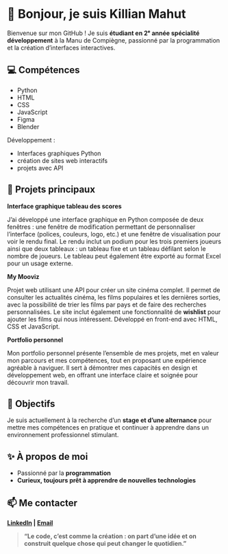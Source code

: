 <body>
    <h1>👋 Bonjour, je suis Killian Mahut</h1>
    <p>Bienvenue sur mon GitHub ! Je suis <strong>étudiant en 2ᵉ année spécialité développement</strong> à la Manu de
        Compiègne, passionné par la programmation et la création d’interfaces interactives.</p>

<h2>💻 Compétences</h2>
    <ul>
        <li><span class="badge">Python</span></li>
        <li><span class="badge">HTML</span></li>
        <li><span class="badge">CSS</span></li>
        <li><span class="badge">JavaScript</span></li>
        <li><span class="badge">Figma</span></li>
        <li><span class="badge">Blender</span></li>
    </ul>
    <p>Développement : 
        <ul>
            <li>Interfaces graphiques Python</li>
            <li>création de sites web interactifs</li>
            <li>projets avec API</li>
        </ul>   
    
<h2>📂 Projets principaux</h2>
<div class="project">
    <strong>Interface graphique tableau des scores</strong>
    <p>
        J’ai développé une interface graphique en Python composée de deux fenêtres : une fenêtre de modification permettant de personnaliser l’interface (polices, couleurs, logo, etc.) et une fenêtre de visualisation pour voir le rendu final. Le rendu inclut un podium pour les trois premiers joueurs ainsi que deux tableaux : un tableau fixe et un tableau défilant selon le nombre de joueurs. Le tableau peut également être exporté au format Excel pour un usage externe.
    </p>
</div>

<div class="project">
    <strong>My Mooviz</strong>
    <p>
        Projet web utilisant une API pour créer un site cinéma complet. Il permet de consulter les actualités cinéma, les films populaires et les dernières sorties, avec la possibilité de trier les films par pays et de faire des recherches personnalisées. Le site inclut également une fonctionnalité de <strong>wishlist</strong> pour ajouter les films qui nous intéressent. Développé en front-end avec HTML, CSS et JavaScript.
    </p>
</div>

<div class="project">
    <strong>Portfolio personnel</strong>
    <p>
        Mon portfolio personnel présente l’ensemble de mes projets, met en valeur mon parcours et mes compétences, tout en proposant une expérience agréable à naviguer. Il sert à démontrer mes capacités en design et développement web, en offrant une interface claire et soignée pour découvrir mon travail.
    </p>
</div>


<h2>🎯 Objectifs</h2>
<p>Je suis actuellement à la recherche d’un <strong>stage et d’une alternance</strong> pour mettre mes compétences
        en pratique et continuer à apprendre dans un environnement professionnel stimulant.</p>

<h2>✨ À propos de moi</h2>
<ul>
        <li>Passionné par la <strong>programmation</li>
        <li>Curieux, toujours prêt à <strong>apprendre de nouvelles technologies</strong></li>
</ul>

<h2>📫 Me contacter</h2>
<p>
        <a href="https://www.linkedin.com/in/killian-mahut-b85105341/">LinkedIn</a> |
        <a href="mailto:killian.mahut@sfr.fr">Email</a>
</p>

<blockquote>“Le code, c’est comme la création : on part d’une idée et on construit quelque chose qui peut changer le
        quotidien.”</blockquote>
</body>

</html>
